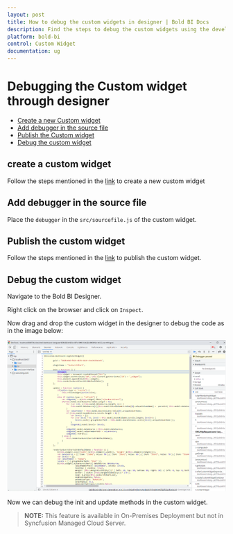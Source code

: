 ```yaml
---
layout: post
title: How to debug the custom widgets in designer | Bold BI Docs
description: Find the steps to debug the custom widgets using the developer tool in Bold BI Dashboard Designer by navigating inspect element option.
platform: bold-bi
control: Custom Widget
documentation: ug
---
```


# Debugging the Custom widget through designer
* [Create a new Custom widget](/visualizing-data/visualization-widgets/custom-widget/v5.2.48-or-later/debugging-custom-widget/#create-a-custom-widget) 
* [Add debugger in the source file](/visualizing-data/visualization-widgets/custom-widget/v5.2.48-or-later/debugging-custom-widget/#add-debugger-in-the-source-file) 
* [Publish the Custom widget](/visualizing-data/visualization-widgets/custom-widget/v5.2.48-or-later/create-new-custom-widget/#publish-custom-widget) 
* [Debug the custom widget](/visualizing-data/visualization-widgets/custom-widget/v5.2.48-or-later/debugging-custom-widget/#debug-the-custom-widget) 

## create a custom widget 

 Follow the steps mentioned in the [link](/visualizing-data/visualization-widgets/custom-widget/v5.2.48-or-later/create-new-custom-widget/#creating-a-new-widget) to create a new custom widget 

## Add debugger in the source file 

 Place the `debugger` in the `src/sourcefile.js` of the custom widget. 

## Publish the custom widget 

 Follow the steps mentioned in the [link](/visualizing-data/visualization-widgets/custom-widget/v5.2.48-or-later/create-new-custom-widget/#publish-custom-widget) to publish the custom widget.

## Debug the custom widget 

 Navigate to the Bold BI Designer. 

 Right click on the browser and click on `Inspect`.

 Now drag and drop the custom widget in the designer to debug the code as in the image below:

 ![Custom_widget debugging](/static/assets/visualizing-data/visualization-widgets/images/custom-widget/Customwidget_Debugger_Updated.png)

 Now we can debug the init and update methods in the custom widget.  

> **NOTE:** This feature is available in On-Premises Deployment but not in Syncfusion Managed Cloud Server.

